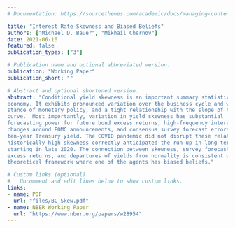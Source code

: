 ```yaml
---
# Documentation: https://sourcethemes.com/academic/docs/managing-content/

title: "Interest Rate Skewness and Biased Beliefs"
authors: ["Michael D. Bauer", "Mikhail Chernov"]
date: 2021-06-16
featured: false
publication_types: ["3"]

# Publication name and optional abbreviated version.
publication: "Working Paper"
publication_short: ""

# Abstract and optional shortened version.
abstract: "Conditional yield skewness is an important summary statistic of the state of the
economy. It exhibits pronounced variation over the business cycle and with the
stance of monetary policy, and a tight relationship with the slope of the yield
curve.  Most importantly, variation in yield skewness has substantial
forecasting power for future bond excess returns, high-frequency interest rate
changes around FOMC announcements, and consensus survey forecast errors for the
ten-year Treasury yield. The COVID pandemic did not disrupt these relations:
historically high skewness correctly anticipated the run-up in long-term Treasury yields
starting in late 2020. The connection between skewness, survey forecast errors,
excess returns, and departures of yields from normality is consistent with a
theoretical framework where one of the agents has biased beliefs."

# Custom links (optional).
#   Uncomment and edit lines below to show custom links.
links:
- name: PDF
  url: "files/BC_Skew.pdf"
- name: NBER Working Paper
  url: "https://www.nber.org/papers/w28954"
---
```

